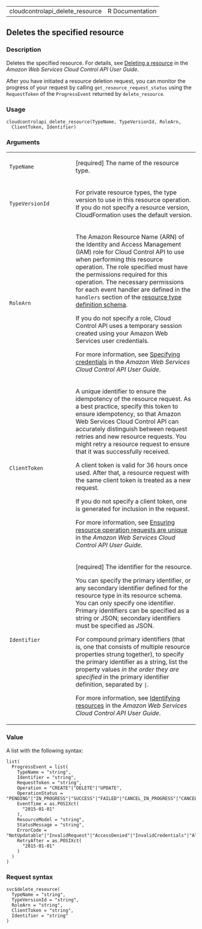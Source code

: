 <table style="width: 100%;">
<tbody>
<tr class="odd">
<td>cloudcontrolapi_delete_resource</td>
<td style="text-align: right;">R Documentation</td>
</tr>
</tbody>
</table>

## Deletes the specified resource

### Description

Deletes the specified resource. For details, see [Deleting a
resource](https://docs.aws.amazon.com/cloudcontrolapi/latest/userguide/resource-operations-delete.html)
in the *Amazon Web Services Cloud Control API User Guide*.

After you have initiated a resource deletion request, you can monitor
the progress of your request by calling `get_resource_request_status`
using the `RequestToken` of the `ProgressEvent` returned by
`delete_resource`.

### Usage

    cloudcontrolapi_delete_resource(TypeName, TypeVersionId, RoleArn,
      ClientToken, Identifier)

### Arguments

<table>
<colgroup>
<col style="width: 35%" />
<col style="width: 65%" />
</colgroup>
<tbody>
<tr class="odd">
<td><code
id="cloudcontrolapi_delete_resource_:_TypeName">TypeName</code></td>
<td><p>[required] The name of the resource type.</p></td>
</tr>
<tr class="even">
<td><code
id="cloudcontrolapi_delete_resource_:_TypeVersionId">TypeVersionId</code></td>
<td><p>For private resource types, the type version to use in this
resource operation. If you do not specify a resource version,
CloudFormation uses the default version.</p></td>
</tr>
<tr class="odd">
<td><code
id="cloudcontrolapi_delete_resource_:_RoleArn">RoleArn</code></td>
<td><p>The Amazon Resource Name (ARN) of the Identity and Access
Management (IAM) role for Cloud Control API to use when performing this
resource operation. The role specified must have the permissions
required for this operation. The necessary permissions for each event
handler are defined in the <code>handlers</code> section of the <a
href="https://docs.aws.amazon.com/cloudformation-cli/latest/userguide/resource-type-schema.html">resource
type definition schema</a>.</p>
<p>If you do not specify a role, Cloud Control API uses a temporary
session created using your Amazon Web Services user credentials.</p>
<p>For more information, see <a
href="https://docs.aws.amazon.com/cloudcontrolapi/latest/userguide/resource-operations.html#resource-operations-permissions">Specifying
credentials</a> in the <em>Amazon Web Services Cloud Control API User
Guide</em>.</p></td>
</tr>
<tr class="even">
<td><code
id="cloudcontrolapi_delete_resource_:_ClientToken">ClientToken</code></td>
<td><p>A unique identifier to ensure the idempotency of the resource
request. As a best practice, specify this token to ensure idempotency,
so that Amazon Web Services Cloud Control API can accurately distinguish
between request retries and new resource requests. You might retry a
resource request to ensure that it was successfully received.</p>
<p>A client token is valid for 36 hours once used. After that, a
resource request with the same client token is treated as a new
request.</p>
<p>If you do not specify a client token, one is generated for inclusion
in the request.</p>
<p>For more information, see <a
href="https://docs.aws.amazon.com/cloudcontrolapi/latest/userguide/resource-operations.html#resource-operations-idempotency">Ensuring
resource operation requests are unique</a> in the <em>Amazon Web
Services Cloud Control API User Guide</em>.</p></td>
</tr>
<tr class="odd">
<td><code
id="cloudcontrolapi_delete_resource_:_Identifier">Identifier</code></td>
<td><p>[required] The identifier for the resource.</p>
<p>You can specify the primary identifier, or any secondary identifier
defined for the resource type in its resource schema. You can only
specify one identifier. Primary identifiers can be specified as a string
or JSON; secondary identifiers must be specified as JSON.</p>
<p>For compound primary identifiers (that is, one that consists of
multiple resource properties strung together), to specify the primary
identifier as a string, list the property values <em>in the order they
are specified</em> in the primary identifier definition, separated by
<code>|</code>.</p>
<p>For more information, see <a
href="https://docs.aws.amazon.com/cloudcontrolapi/latest/userguide/resource-identifier.html">Identifying
resources</a> in the <em>Amazon Web Services Cloud Control API User
Guide</em>.</p></td>
</tr>
</tbody>
</table>

### Value

A list with the following syntax:

    list(
      ProgressEvent = list(
        TypeName = "string",
        Identifier = "string",
        RequestToken = "string",
        Operation = "CREATE"|"DELETE"|"UPDATE",
        OperationStatus = "PENDING"|"IN_PROGRESS"|"SUCCESS"|"FAILED"|"CANCEL_IN_PROGRESS"|"CANCEL_COMPLETE",
        EventTime = as.POSIXct(
          "2015-01-01"
        ),
        ResourceModel = "string",
        StatusMessage = "string",
        ErrorCode = "NotUpdatable"|"InvalidRequest"|"AccessDenied"|"InvalidCredentials"|"AlreadyExists"|"NotFound"|"ResourceConflict"|"Throttling"|"ServiceLimitExceeded"|"NotStabilized"|"GeneralServiceException"|"ServiceInternalError"|"ServiceTimeout"|"NetworkFailure"|"InternalFailure",
        RetryAfter = as.POSIXct(
          "2015-01-01"
        )
      )
    )

### Request syntax

    svc$delete_resource(
      TypeName = "string",
      TypeVersionId = "string",
      RoleArn = "string",
      ClientToken = "string",
      Identifier = "string"
    )
